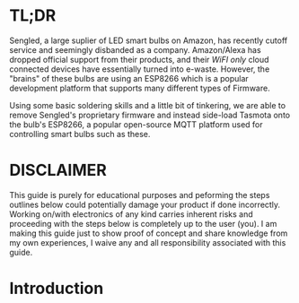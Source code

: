 # TL;DR
Sengled, a large suplier of LED smart bulbs on Amazon, has recently cutoff service and seemingly disbanded as a company. Amazon/Alexa has dropped official support from their products, and their _WiFI only_ cloud connected devices have essentially turned into e-waste. However, the "brains" of these bulbs are using an ESP8266 which is a popular development platform that supports many different types of Firmware.

Using some basic soldering skills and a little bit of tinkering, we are able to remove Sengled's proprietary firmware and instead side-load Tasmota onto the bulb's ESP8266, a popular open-source MQTT platform used for controlling smart bulbs such as these.

# DISCLAIMER
This guide is purely for educational purposes and peforming the steps outlines below could potentially damage your product if done incorrectly. Working on/with electronics of any kind carries inherent risks and proceeding with the steps below is completely up to the user (you). I am making this guide just to show proof of concept and share knowledge from my own experiences, I waive any and all responsibility associated with this guide.

# Introduction

